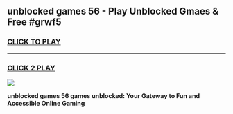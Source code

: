 
## unblocked games 56 - Play Unblocked Gmaes & Free #grwf5
<h3>
<a href="https://premium.freeplayer.one?title=unblocked_games_56&ref=03M">CLICK TO PLAY</a></h3>
<hr>

<h3>
<a href="https://premium.freeplayer.one?title=unblocked_games_56&ref=03M">CLICK 2 PLAY</a>
  
</h3>

<a href="https://premium.freeplayer.one?title=unblocked_games_56&ref=03M"><img src="https://clearcache.store/games.png"></a>


**unblocked games 56 games unblocked: Your Gateway to Fun and Accessible Online Gaming**
